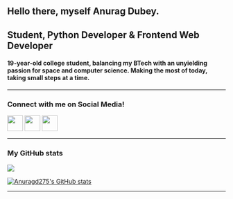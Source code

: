 ## Hello there, myself Anurag Dubey.

## Student, Python Developer & Frontend Web Developer

#### 19-year-old college student, balancing my BTech with an unyielding passion for space and computer science. Making the most of today, taking small steps at a time.
---

### Connect with me on Social Media!

<p align="left">

   <a href="https://www.twitter.com/anuragd275" target="_blank" rel="noreferrer"><img src="https://raw.githubusercontent.com/danielcranney/readme-generator/main/public/icons/socials/twitter.svg" width="36" height="36" /></a>  <a href="https://www.linkedin.com/in/anuragd27500" target="_blank" rel="noreferrer"><img src="https://raw.githubusercontent.com/danielcranney/readme-generator/main/public/icons/socials/linkedin.svg" width="36" height="36" /></a>  <a href="http://www.instagram.com/anurag__xdd" target="_blank" rel="noreferrer"><img src="https://raw.githubusercontent.com/danielcranney/readme-generator/main/public/icons/socials/instagram.svg" width="36" height="36" /></a>
</p>

---

### My GitHub stats

<p align="left">

   <a href="http://www.github.com/anuragd275"><img src="https://github-readme-streak-stats.herokuapp.com/?user=anuragd275&stroke=ffffff&background=000&ring=00acee&fire=00acee&currStreakNum=fff&currStreakLabel=00acee&sideNums=ffffff&sideLabels=ffffff&dates=ffffff&hide_border=true" /></a>

   <a href="http://www.github.com/Anuragd275"><img src="https://github-readme-stats.vercel.app/api?username=Anuragd275&show_icons=true&hide=&count_private=true&title_color=00acee&text_color=ffffff&icon_color=00acee&bg_color=000&hide_border=true&show_icons=true" alt="Anuragd275's GitHub stats" /></a>

</p>

---
